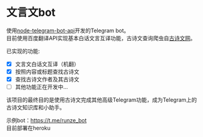 # 文言文bot
使用[node-telegram-bot-api](https://github.com/yagop/node-telegram-bot-api)开发的Telegram bot。  
目前使用百度翻译API实现基本白话文言互译功能，古诗文查询爬虫自[古诗文网](https://www.gushiwen.com/)。

已实现的功能:
- [x] 文言文白话文互译（机翻）
- [x] 按照内容或标题查找古诗文
- [x] 查找古诗文作者及其古诗文
- [ ] 其他功能正在开发中...

该项目的最终目的是使用古诗文完成其他高级Telegram功能，成为Telegram上的古诗文知识库和小助手。

示例bot：https://t.me/runze_bot  
目前部署在heroku